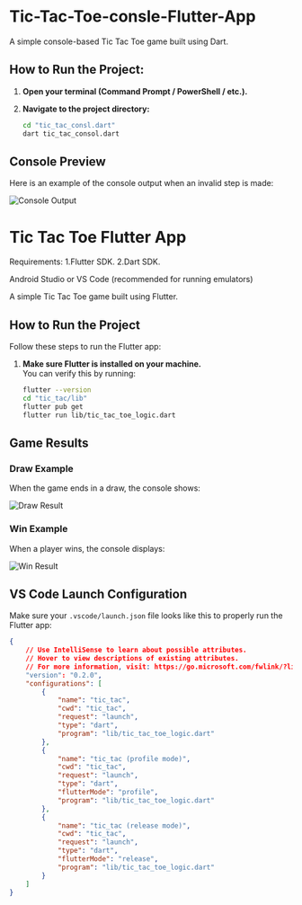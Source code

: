﻿# Tic-Tac-Toe-consle-Flutter-App
 A simple console-based Tic Tac Toe game built using Dart.

## How to Run the Project:

1. **Open your terminal (Command Prompt / PowerShell / etc.).**

2. **Navigate to the project directory:**
   ```bash
   cd "tic_tac_consl.dart"
   dart tic_tac_consol.dart
   
## Console Preview

Here is an example of the console output when an invalid step is made:

![Console Output](https://raw.githubusercontent.com/MaysamMB/Tic-Tac-Toe-consle-Flutter-App/main/output_image/invalid_step.png)



# Tic Tac Toe Flutter App
Requirements:
  1.Flutter SDK.
  2.Dart SDK.

Android Studio or VS Code (recommended for running emulators)

A simple Tic Tac Toe game built using Flutter.

## How to Run the Project
Follow these steps to run the Flutter app:

1. **Make sure Flutter is installed on your machine.**  
   You can verify this by running:
   ```bash
   flutter --version
   cd "tic_tac/lib"
   flutter pub get
   flutter run lib/tic_tac_toe_logic.dart

## Game Results

### Draw Example

When the game ends in a draw, the console shows:

![Draw Result](https://raw.githubusercontent.com/MaysamMB/Tic-Tac-Toe-consle-Flutter-App/main/output_image/Draw.png)



### Win Example

When a player wins, the console displays:

![Win Result](https://raw.githubusercontent.com/MaysamMB/Tic-Tac-Toe-consle-Flutter-App/main/output_image/Wins.png)


## VS Code Launch Configuration

Make sure your `.vscode/launch.json` file looks like this to properly run the Flutter app:

```json
{
    // Use IntelliSense to learn about possible attributes.
    // Hover to view descriptions of existing attributes.
    // For more information, visit: https://go.microsoft.com/fwlink/?linkid=830387
    "version": "0.2.0",
    "configurations": [
        {
            "name": "tic_tac",
            "cwd": "tic_tac",
            "request": "launch",
            "type": "dart",
            "program": "lib/tic_tac_toe_logic.dart"
        },
        {
            "name": "tic_tac (profile mode)",
            "cwd": "tic_tac",
            "request": "launch",
            "type": "dart",
            "flutterMode": "profile",
            "program": "lib/tic_tac_toe_logic.dart"
        },
        {
            "name": "tic_tac (release mode)",
            "cwd": "tic_tac",
            "request": "launch",
            "type": "dart",
            "flutterMode": "release",
            "program": "lib/tic_tac_toe_logic.dart"
        }
    ]
}



